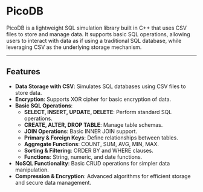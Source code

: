 # PicoDB



PicoDB is a lightweight SQL simulation library built in C++ that uses CSV files to store and manage data. It supports basic SQL operations, allowing users to interact with data as if using a traditional SQL database, while leveraging CSV as the underlying storage mechanism.

---

## Features

- **Data Storage with CSV**: Simulates SQL databases using CSV files to store data.
- **Encryption**: Supports XOR cipher for basic encryption of data.
- **Basic SQL Operations**:
  - **SELECT, INSERT, UPDATE, DELETE**: Perform standard SQL operations.
  - **CREATE, ALTER, DROP TABLE**: Manage table schemas.
  - **JOIN Operations**: Basic INNER JOIN support.
  - **Primary & Foreign Keys**: Define relationships between tables.
  - **Aggregate Functions**: COUNT, SUM, AVG, MIN, MAX.
  - **Sorting & Filtering**: ORDER BY and WHERE clauses.
  - **Functions**: String, numeric, and date functions.
- **NoSQL Functionality**: Basic CRUD operations for simpler data manipulation.
- **Compression & Encryption**: Advanced algorithms for efficient storage and secure data management.





